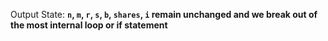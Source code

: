 Output State: **`n`, `m`, `r`, `s`, `b`, `shares`, `i` remain unchanged and we break out of the most internal loop or if statement**